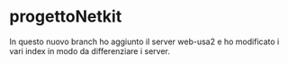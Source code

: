 # progettoNetkit
In questo nuovo branch ho aggiunto il server web-usa2 e ho modificato i vari index in modo da differenziare i server. 


